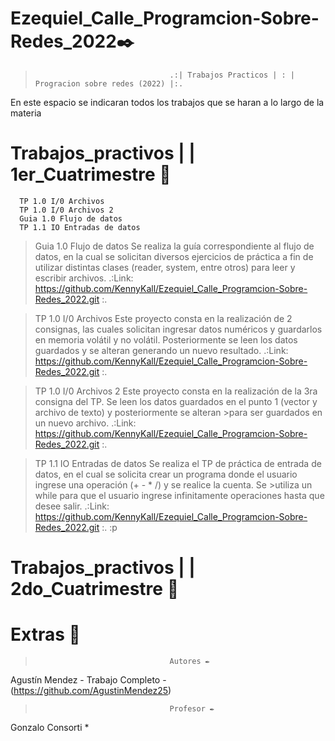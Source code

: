 # Ezequiel_Calle_Programcion-Sobre-Redes_2022✒️

>                                   .:| Trabajos Practicos | : | Progracion sobre redes (2022) |:.

En este espacio se indicaran todos los trabajos que se haran a lo largo de la materia

 # Trabajos_practivos | | 1er_Cuatrimestre  📃

      TP 1.0 I/0 Archivos
      TP 1.0 I/0 Archivos 2
      Guia 1.0 Flujo de datos
      TP 1.1 IO Entradas de datos

>Guia 1.0 Flujo de datos
>Se realiza la guía correspondiente al flujo de datos, en la cual se solicitan diversos ejercicios de práctica a fin de utilizar distintas clases (reader, system, entre otros) para leer y escribir archivos.
>.:Link: https://github.com/KennyKall/Ezequiel_Calle_Programcion-Sobre-Redes_2022.git :.

>TP 1.0 I/0 Archivos
>Este proyecto consta en la realización de 2 consignas, las cuales solicitan ingresar datos numéricos y guardarlos en memoria volátil y no volátil. Posteriormente se leen
>los datos guardados y se alteran generando un nuevo resultado.
>.:Link: https://github.com/KennyKall/Ezequiel_Calle_Programcion-Sobre-Redes_2022.git :.

>TP 1.0 I/0 Archivos 2
>Este proyecto consta en la realización de la 3ra consigna del TP. Se leen los datos guardados en el punto 1 (vector y archivo de texto) y posteriormente se alteran >para ser guardados en un nuevo archivo.
>.:Link: https://github.com/KennyKall/Ezequiel_Calle_Programcion-Sobre-Redes_2022.git :.

>TP 1.1 IO Entradas de datos
>Se realiza el TP de práctica de entrada de datos, en el cual se solicita crear un programa donde el usuario ingrese una operación (+ - * /) y se realice la cuenta. Se >utiliza un while para que el usuario ingrese infinitamente operaciones hasta que desee salir.
>.:Link: https://github.com/KennyKall/Ezequiel_Calle_Programcion-Sobre-Redes_2022.git :.
:p
# Trabajos_practivos | | 2do_Cuatrimestre  📃

# Extras   📃
>                                   Autores ✒️
Agustín Mendez - Trabajo Completo - (https://github.com/AgustinMendez25)
>                                   Profesor ✒️
Gonzalo Consorti *
